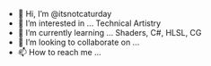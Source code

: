- 👋 Hi, I’m @itsnotcaturday
- 👀 I’m interested in ... Technical Artistry
- 🌱 I’m currently learning ... Shaders, C#, HLSL, CG
- 💞️ I’m looking to collaborate on ...
- 📫 How to reach me ...

<!---
itsnotcaturday/itsnotcaturday is a ✨ special ✨ repository because its `README.md` (this file) appears on your GitHub profile.
You can click the Preview link to take a look at your changes.
--->
